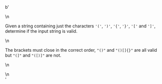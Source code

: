 b'<div class="question-description">\n<p><p>Given a string containing just the characters <code>\'(\'</code>, <code>\')\'</code>, <code>\'{\'</code>, <code>\'}\'</code>, <code>\'[\'</code> and <code>\']\'</code>, determine if the input string is valid.</p>\n<p>The brackets must close in the correct order, <code>"()"</code> and <code>"()[]{}"</code> are all valid but <code>"(]"</code> and <code>"([)]"</code> are not.</p>\n</p>\n</div>'